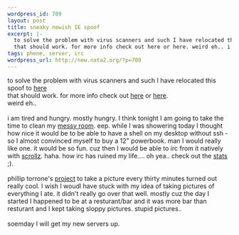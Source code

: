 ```yaml
--- 
wordpress_id: 709
layout: post
title: sneaky newish IE spoof
excerpt: |-
  to solve the problem with virus scanners and such I have relocated this spoof to here
  that should work. for more info check out here or here. weird eh.. i am tired and hungry. mostly hung...
tags: phone, server, irc
wordpress_url: http://new.nata2.org/?p=709
---
```

to solve the problem with virus scanners and such I have relocated this spoof to <a href="http://www.dopeman.org/spoof.html">here</a>
<br/>that should work. for more info check out <a href="http://www.docuverse.com/blog/donpark/2003/12/12.html#a1062">here</a> or <a href="http://www.gadgetopia.com/2003/12/12/IEExploitDemo.html">here</a>.<br/> weird eh.. <Br><br/>i am tired and hungry. mostly hungry. I think tonight I am going to take the time to clean my <a href="http://www.nata2.info/?path=pictures%2Fmisc%2Fphone_camera%2Fphotolog&img=1072549960-t610(1).jpg">messy room</a>. eep. while I was showering today I thought how nice it would be to be able to have a shell on my desktop without ssh - so I almost convinced myself to buy a 12" powerbook. man I would really like one. it would be so fun. cuz then I would be able to irc from it natively with <a href="http://www.scrollz.com/">scrollz</a>. haha. how irc has ruined my life.... oh yea.. check out the <a href="http://corp.dopeman.org/stats.html">stats</a> ;). <br/><br/>phillip torrone's <a href="http://www.philliptorrone.com/option3/">project</a> to take a picture every thirty minutes turned out really cool. I wish I woudl have stuck with my idea of taking pictures of everything I ate. it didn't really go over that well. mostly cuz the day I started I happened to be at a resturant/bar and it was more bar than resturant and I kept taking sloppy pictures. stupid pictures.. <br/><br/>soemday I will get my new servers up.
